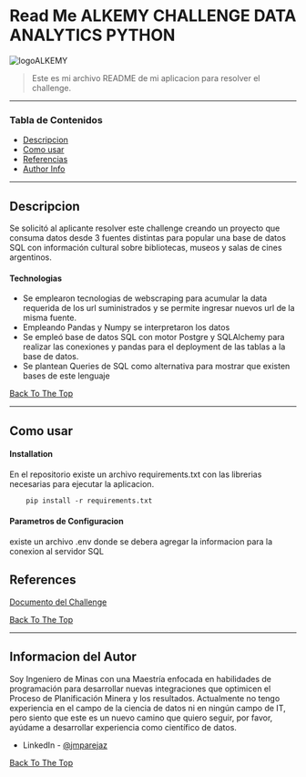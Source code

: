 # Read Me ALKEMY CHALLENGE DATA ANALYTICS PYTHON

![logoALKEMY](https://www.alkemy.org/static/media/alkemyLogo.2daef856.svg)

> Este es mi archivo README de mi aplicacion para resolver el challenge.

---

### Tabla de Contenidos

- [Descripcion](#descripcion)
- [Como usar](#Como-usar)
- [Referencias](#Referencias)
- [Author Info](#author-info)

---

## Descripcion

Se solicitó al aplicante resolver este challenge creando un proyecto que consuma datos desde
3 fuentes distintas para popular una base de datos SQL con información cultural
sobre bibliotecas, museos y salas de cines argentinos.

#### Technologias

- Se emplearon tecnologias de webscraping para acumular la data requerida de los url suministrados y se permite ingresar nuevos url de la misma fuente.
- Empleando Pandas y Numpy se interpretaron los datos
- Se empleó base de datos SQL con motor Postgre y SQLAlchemy para realizar las conexiones y pandas para el deployment de las tablas a la base de datos.
- Se plantean Queries de SQL como alternativa para mostrar que existen bases de este lenguaje

[Back To The Top](#read-me-template)

---

## Como usar

#### Installation

En el repositorio existe un archivo requirements.txt con las librerias necesarias para ejecutar la aplicacion.

```html
    pip install -r requirements.txt
```
#### Parametros de Configuracion

existe un archivo .env donde se debera agregar la informacion para la conexion al servidor SQL


## References

[Documento del Challenge](https://drive.google.com/file/d/1ZxBnjsof8yCZx1JVLVaq5DbRjvIIvfJs/view)

[Back To The Top](#read-me-template)

---

## Informacion del Autor

Soy Ingeniero de Minas con una Maestría enfocada en habilidades de programación para desarrollar nuevas integraciones que optimicen el Proceso de Planificación Minera y los resultados. Actualmente no tengo experiencia en el campo de la ciencia de datos ni en ningún campo de IT, pero siento que este es un nuevo camino que quiero seguir, por favor, ayúdame a desarrollar experiencia como científico de datos.

- LinkedIn - [@jmparejaz](https://www.linkedin.com/in/jmparejaz/)

[Back To The Top](#read-me-template)
